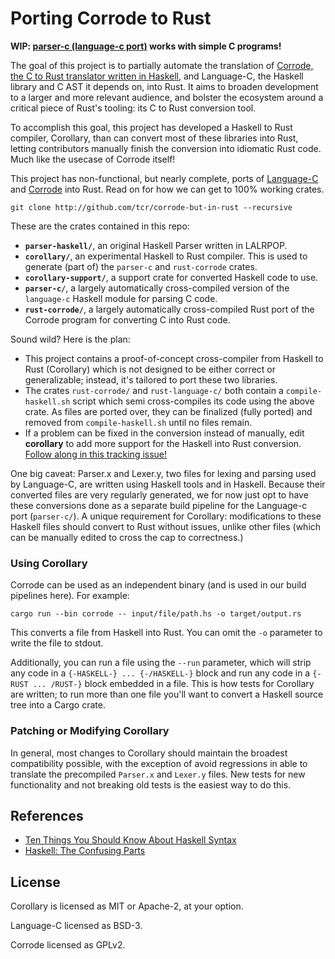 # Porting Corrode to Rust

**WIP: [parser-c (language-c port)](https://github.com/tcr/parser-c) works with simple C programs!**

The goal of this project is to partially automate the translation of [Corrode, the C to Rust translator written in Haskell](https://github.com/jameysharp/corrode), and Language-C, the Haskell library and C AST it depends on, into Rust. It aims to broaden development to a larger and more relevant audience, and bolster the ecosystem around a critical piece of Rust's tooling: its C to Rust conversion tool.

To accomplish this goal, this project has developed a Haskell to Rust compiler, Corollary, than can convert most of these libraries into Rust, letting contributors manually finish the conversion into idiomatic Rust code. Much like the usecase of Corrode itself!

This project has non-functional, but nearly complete, ports of [Language-C](https://github.com/tcr/corrode-but-in-rust/tree/master/parser-c) and [Corrode](https://github.com/tcr/corrode-but-in-rust/tree/master/rust-corrode) into Rust. Read on for how we can get to 100% working crates.

```
git clone http://github.com/tcr/corrode-but-in-rust --recursive
```

These are the crates contained in this repo:

* **`parser-haskell/`**, an original Haskell Parser written in LALRPOP.
* **`corollary/`**, an experimental Haskell to Rust compiler. This is used to generate (part of) the `parser-c` and `rust-corrode` crates.
* **`corollary-support/`**, a support crate for converted Haskell code to use.
* **`parser-c/`**, a largely automatically cross-compiled version of the `language-c` Haskell module for parsing C code.
* **`rust-corrode/`**, a largely automatically cross-compiled Rust port of the Corrode program for converting C into Rust code.

Sound wild? Here is the plan:

- This project contains a proof-of-concept cross-compiler from Haskell to Rust (Corollary) which is not designed to be either correct or generalizable; instead, it's tailored to port these two libraries.
- The crates `rust-corrode/` and `rust-language-c/` both contain a `compile-haskell.sh` script which semi cross-compiles its code using the above crate. As files are ported over, they can be finalized (fully ported) and removed from `compile-haskell.sh` until no files remain.
- If a problem can be fixed in the conversion instead of manually, edit **corollary** to add more support for the Haskell into Rust conversion. [Follow along in this tracking issue!](https://github.com/tcr/corrode-but-in-rust/issues/1)

One big caveat: Parser.x and Lexer.y, two files for lexing and parsing used by Language-C, are written using Haskell tools and in Haskell. Because their converted files are very regularly generated, we for now just opt to have these conversions done as a separate build pipeline for the Language-c port (`parser-c/`). A unique requirement for Corollary: modifications to these Haskell files should convert to Rust without issues, unlike other files (which can be manually edited to cross the cap to correctness.)

### Using Corollary

Corrode can be used as an independent binary (and is used in our build pipelines here). For example:

```
cargo run --bin corrode -- input/file/path.hs -o target/output.rs
```

This converts a file from Haskell into Rust. You can omit the `-o` parameter to write the file to stdout.

Additionally, you can run a file using the `--run` parameter, which will strip any code in a `{-HASKELL-} ... {-/HASKELL-}` block and run any code in a `{-RUST ... /RUST-}` block embedded in a file. This is how tests for Corollary are written; to run more than one file you'll want to convert a Haskell source tree into a Cargo crate.

### Patching or Modifying Corollary

In general, most changes to Corollary should maintain the broadest compatibility possible, with the exception of avoid regressions in able to translate the precompiled `Parser.x` and `Lexer.y` files. New tests for new functionality and not breaking old tests is the easiest way to do this.

## References

* [Ten Things You Should Know About Haskell Syntax](https://www.fpcomplete.com/blog/2012/09/ten-things-you-should-know-about-haskell-syntax)
* [Haskell: The Confusing Parts](http://echo.rsmw.net/n00bfaq.html)

## License

Corollary is licensed as MIT or Apache-2, at your option.

Language-C licensed as BSD-3.

Corrode licensed as GPLv2.
